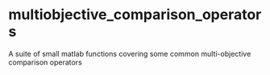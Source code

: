 # multiobjective_comparison_operators
A suite of small matlab functions covering some common multi-objective comparison operators
